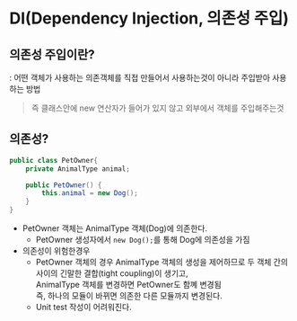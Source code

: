 # DI(Dependency Injection, 의존성 주입)
## 의존성 주입이란?  
: 어떤 객체가 사용하는 의존객체를 직접 만들어서 사용하는것이 아니라 주입받아 사용하는 방법  
>즉 클래스안에 new 연산자가 들어가 있지 않고 외부에서 객체를 주입해주는것
## 의존성?
```java
public class PetOwner{
    private AnimalType animal;

    public PetOwner() {
        this.animal = new Dog();
    }
}
```
- PetOwner 객체는 AnimalType 객체(Dog)에 의존한다.  
    - PetOwner 생성자에서 <code>new Dog();</code>를 통해 Dog에 의존성을 가짐  
- 의존성이 위험한경우
    - PetOwner 객체의 경우 AnimalType 객체의 생성을 제어하므로 두 객체 간의 사이의 긴말한 결합(tight coupling)이 생기고,  
    AnimalType 객체를 변경하면 PetOwner도 함꼐 변경됨  
    즉, 하나의 모듈이 바뀌면 의존한 다른 모듈까지 변경된다.
    - Unit test 작성이 어려워진다.